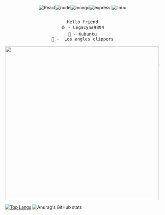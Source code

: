 <div align="center">
    
![React](https://img.shields.io/badge/-React-blue?style=for-the-badge&logo=react&logoColor=white)![node](https://img.shields.io/badge/-NodeJS-yellow?style=for-the-badge&logo=react&logoColor=white)![mongo](https://img.shields.io/badge/-MongoDB-green?style=for-the-badge&logo=mongodb&logoColor=white)![express](https://img.shields.io/badge/-Express-8B89CC?style=for-the-badge&logo=express&logoColor=white) ![linux](https://img.shields.io/badge/-linux-black?style=for-the-badge&logo=linux&logoColor=white)

</div>

<pre align="center">

Hello friend
🩸 - Legacyn#9894
🧠 - Kubuntu
🏀 -  Los angles clippers

<img src="https://user-images.githubusercontent.com/63133724/131149909-7ab125cf-ce34-415a-9def-bcce1de65b07.png" align="left" width="500px">

Nick: Legacyn
Age: 17
Living in: Brazil
Favorite artists: $uicideBoy$ & Night Lovell



</pre>

[![Top Langs](https://github-readme-stats.vercel.app/api/top-langs/?username=Legacynnn&layout=compact&theme=tokyonight)](https://github.com/Legacynnn/github-readme-stats)
![Anurag's GitHub stats](https://github-readme-stats.vercel.app/api?username=Legacynnn&show_icons=true&theme=tokyonight)


<!---
Legacynnn/Legacynnn is a ✨ special ✨ repository because its `README.md` (this file) appears on your GitHub profile.
You can click the Preview link to take a look at your changes.
--->
 
